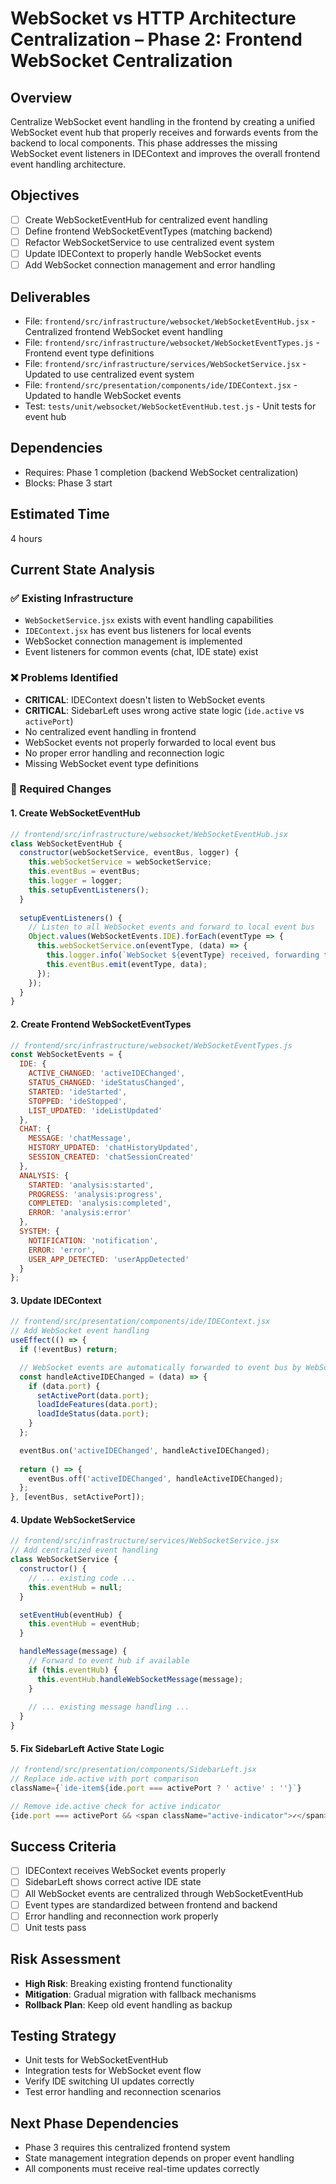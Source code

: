# WebSocket vs HTTP Architecture Centralization – Phase 2: Frontend WebSocket Centralization

## Overview
Centralize WebSocket event handling in the frontend by creating a unified WebSocket event hub that properly receives and forwards events from the backend to local components. This phase addresses the missing WebSocket event listeners in IDEContext and improves the overall frontend event handling architecture.

## Objectives
- [ ] Create WebSocketEventHub for centralized event handling
- [ ] Define frontend WebSocketEventTypes (matching backend)
- [ ] Refactor WebSocketService to use centralized event system
- [ ] Update IDEContext to properly handle WebSocket events
- [ ] Add WebSocket connection management and error handling

## Deliverables
- File: `frontend/src/infrastructure/websocket/WebSocketEventHub.jsx` - Centralized frontend WebSocket event handling
- File: `frontend/src/infrastructure/websocket/WebSocketEventTypes.js` - Frontend event type definitions
- File: `frontend/src/infrastructure/services/WebSocketService.jsx` - Updated to use centralized event system
- File: `frontend/src/presentation/components/ide/IDEContext.jsx` - Updated to handle WebSocket events
- Test: `tests/unit/websocket/WebSocketEventHub.test.js` - Unit tests for event hub

## Dependencies
- Requires: Phase 1 completion (backend WebSocket centralization)
- Blocks: Phase 3 start

## Estimated Time
4 hours

## Current State Analysis

### ✅ Existing Infrastructure
- `WebSocketService.jsx` exists with event handling capabilities
- `IDEContext.jsx` has event bus listeners for local events
- WebSocket connection management is implemented
- Event listeners for common events (chat, IDE state) exist

### ❌ Problems Identified
- **CRITICAL**: IDEContext doesn't listen to WebSocket events
- **CRITICAL**: SidebarLeft uses wrong active state logic (`ide.active` vs `activePort`)
- No centralized event handling in frontend
- WebSocket events not properly forwarded to local event bus
- No proper error handling and reconnection logic
- Missing WebSocket event type definitions

### 🔧 Required Changes

#### 1. Create WebSocketEventHub
```javascript
// frontend/src/infrastructure/websocket/WebSocketEventHub.jsx
class WebSocketEventHub {
  constructor(webSocketService, eventBus, logger) {
    this.webSocketService = webSocketService;
    this.eventBus = eventBus;
    this.logger = logger;
    this.setupEventListeners();
  }
  
  setupEventListeners() {
    // Listen to all WebSocket events and forward to local event bus
    Object.values(WebSocketEvents.IDE).forEach(eventType => {
      this.webSocketService.on(eventType, (data) => {
        this.logger.info(`WebSocket ${eventType} received, forwarding to event bus`);
        this.eventBus.emit(eventType, data);
      });
    });
  }
}
```

#### 2. Create Frontend WebSocketEventTypes
```javascript
// frontend/src/infrastructure/websocket/WebSocketEventTypes.js
const WebSocketEvents = {
  IDE: {
    ACTIVE_CHANGED: 'activeIDEChanged',
    STATUS_CHANGED: 'ideStatusChanged',
    STARTED: 'ideStarted',
    STOPPED: 'ideStopped',
    LIST_UPDATED: 'ideListUpdated'
  },
  CHAT: {
    MESSAGE: 'chatMessage',
    HISTORY_UPDATED: 'chatHistoryUpdated',
    SESSION_CREATED: 'chatSessionCreated'
  },
  ANALYSIS: {
    STARTED: 'analysis:started',
    PROGRESS: 'analysis:progress',
    COMPLETED: 'analysis:completed',
    ERROR: 'analysis:error'
  },
  SYSTEM: {
    NOTIFICATION: 'notification',
    ERROR: 'error',
    USER_APP_DETECTED: 'userAppDetected'
  }
};
```

#### 3. Update IDEContext
```javascript
// frontend/src/presentation/components/ide/IDEContext.jsx
// Add WebSocket event handling
useEffect(() => {
  if (!eventBus) return;

  // WebSocket events are automatically forwarded to event bus by WebSocketEventHub
  const handleActiveIDEChanged = (data) => {
    if (data.port) {
      setActivePort(data.port);
      loadIdeFeatures(data.port);
      loadIdeStatus(data.port);
    }
  };

  eventBus.on('activeIDEChanged', handleActiveIDEChanged);
  
  return () => {
    eventBus.off('activeIDEChanged', handleActiveIDEChanged);
  };
}, [eventBus, setActivePort]);
```

#### 4. Update WebSocketService
```javascript
// frontend/src/infrastructure/services/WebSocketService.jsx
// Add centralized event handling
class WebSocketService {
  constructor() {
    // ... existing code ...
    this.eventHub = null;
  }

  setEventHub(eventHub) {
    this.eventHub = eventHub;
  }

  handleMessage(message) {
    // Forward to event hub if available
    if (this.eventHub) {
      this.eventHub.handleWebSocketMessage(message);
    }
    
    // ... existing message handling ...
  }
}
```

#### 5. Fix SidebarLeft Active State Logic
```javascript
// frontend/src/presentation/components/SidebarLeft.jsx
// Replace ide.active with port comparison
className={`ide-item${ide.port === activePort ? ' active' : ''}`}

// Remove ide.active check for active indicator
{ide.port === activePort && <span className="active-indicator">✓</span>}
```

## Success Criteria
- [ ] IDEContext receives WebSocket events properly
- [ ] SidebarLeft shows correct active IDE state
- [ ] All WebSocket events are centralized through WebSocketEventHub
- [ ] Event types are standardized between frontend and backend
- [ ] Error handling and reconnection work properly
- [ ] Unit tests pass

## Risk Assessment
- **High Risk**: Breaking existing frontend functionality
- **Mitigation**: Gradual migration with fallback mechanisms
- **Rollback Plan**: Keep old event handling as backup

## Testing Strategy
- Unit tests for WebSocketEventHub
- Integration tests for WebSocket event flow
- Verify IDE switching UI updates correctly
- Test error handling and reconnection scenarios

## Next Phase Dependencies
- Phase 3 requires this centralized frontend system
- State management integration depends on proper event handling
- All components must receive real-time updates correctly 